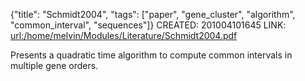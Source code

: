{"title": "Schmidt2004", "tags": ["paper", "gene_cluster", "algorithm", "common_interval", "sequences"]}
CREATED: 201004101645
LINK: <url:/home/melvin/Modules/Literature/Schmidt2004.pdf>

Presents a quadratic time algorithm to compute common intervals in multiple
gene orders.

